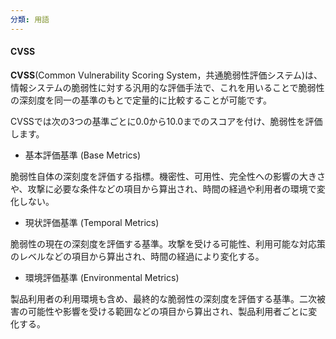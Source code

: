 ```yaml
---
分類: 用語
---
```


#### CVSS
**CVSS**(Common Vulnerability Scoring System，共通脆弱性評価システム)は、情報システムの脆弱性に対する汎用的な評価手法で、これを用いることで脆弱性の深刻度を同一の基準のもとで定量的に比較することが可能です。  
  
CVSSでは次の3つの基準ごとに0.0から10.0までのスコアを付け、脆弱性を評価します。

- 基本評価基準 (Base Metrics)

脆弱性自体の深刻度を評価する指標。機密性、可用性、完全性への影響の大きさや、攻撃に必要な条件などの項目から算出され、時間の経過や利用者の環境で変化しない。

- 現状評価基準 (Temporal Metrics)

脆弱性の現在の深刻度を評価する基準。攻撃を受ける可能性、利用可能な対応策のレベルなどの項目から算出され、時間の経過により変化する。

- 環境評価基準 (Environmental Metrics)

製品利用者の利用環境も含め、最終的な脆弱性の深刻度を評価する基準。二次被害の可能性や影響を受ける範囲などの項目から算出され、製品利用者ごとに変化する。

